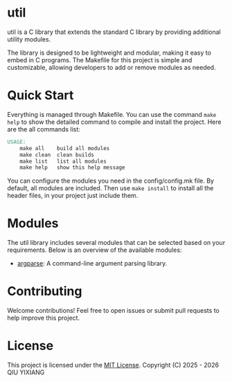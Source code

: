 # util
util is a C library that extends the standard C library by providing additional utility modules. 

The library is designed to be lightweight and modular, making it easy to embed in C programs. The Makefile for this project is simple and customizable, allowing developers to add or remove modules as needed.

# Quick Start
Everything is managed through Makefile. You can use the command `make help` to show the detailed command to compile and install the project. Here are the all commands list:
```Makefile
USAGE:
	make all	build all modules
	make clean	clean builds
	make list	list all modules
	make help	show this help message
```
You can configure the modules you need in the config/config.mk file. By default, all modules are included. Then use `make install` to install all the header files, in your project just include them.

# Modules
The util library includes several modules that can be selected based on your requirements. Below is an overview of the available modules:

- [argparse](#): A command-line argument parsing library.


# Contributing
Welcome contributions! Feel free to open issues or submit pull requests to help improve this project.

# License
This project is licensed under the [MIT License](https://github.com/unsigend/util/blob/main/LICENSE). 
Copyright (C) 2025 - 2026 QIU YIXIANG
